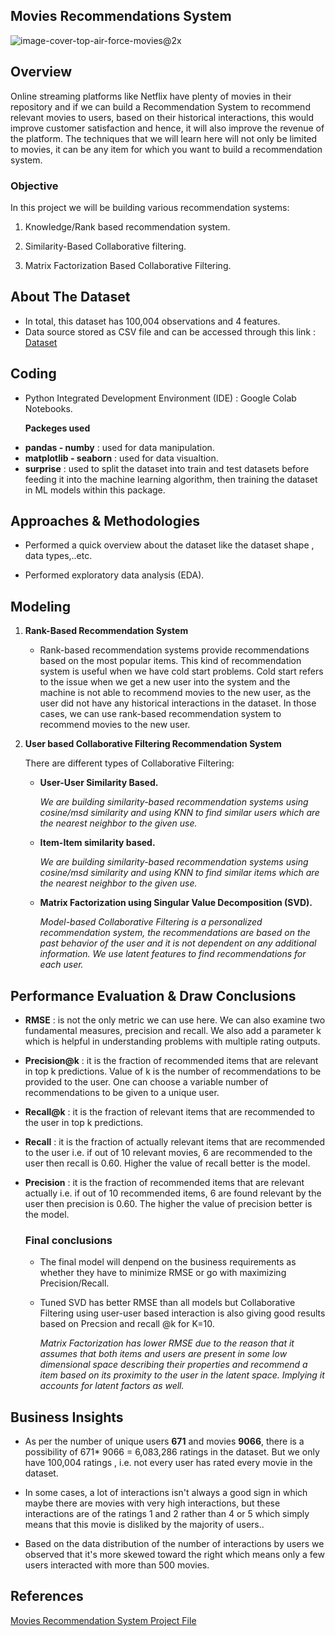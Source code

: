## Movies Recommendations System 

![image-cover-top-air-force-movies@2x](https://github.com/hayasalman/Movie-Recommendations-System/assets/71796909/776bd659-1d82-4f44-ba58-60eb48b94998)

## Overview

Online streaming platforms like Netflix have plenty of movies in their repository and if we can build a Recommendation System to recommend relevant 
movies to users, based on their historical interactions, this would improve customer satisfaction and hence, it will also improve the revenue of the 
platform. The techniques that we will learn here will not only be limited to movies, it can be any item for which you want to build a recommendation 
system.

### Objective

In this project we will be building various recommendation systems:
    
  1. Knowledge/Rank based recommendation system.
    
  2. Similarity-Based Collaborative filtering.
    
  3. Matrix Factorization Based Collaborative Filtering.
  
## About The Dataset

- In total, this dataset has 100,004 observations and 4 features.
- Data source stored as CSV file and can be accessed through this link : [Dataset](https://raw.githubusercontent.com/hayasalman/Movie-Recommendations-System/main/ratings.csv)

## Coding

-  Python Integrated Development Environment (IDE) : Google Colab Notebooks.

   **Packeges used**
   
  * **pandas - numby** : used for data manipulation.
  * **matplotlib - seaborn** : used for data visualtion.
  * **surprise** : used to split the dataset into train and test datasets before feeding it into the machine learning algorithm, then training the 
      dataset in ML models within this package.

## Approaches & Methodologies

- Performed a quick overview about the dataset like the dataset shape , data types,..etc.

- Performed exploratory data analysis (EDA).

## Modeling

1. **Rank-Based Recommendation System**
   
     - Rank-based recommendation systems provide recommendations based on the most popular items. This kind of recommendation system is useful when 
       we have cold start problems. Cold start refers to the issue when we get a new user into the system and the machine is not able to recommend 
       movies to the new user, as the user did not have any historical interactions in the dataset. In those cases, we can use rank-based 
       recommendation system to recommend movies to the new user.
       
2. **User based Collaborative Filtering Recommendation System**

    There are different types of Collaborative Filtering:

      - **User-User Similarity Based.**
  
        *We are building similarity-based recommendation systems using cosine/msd similarity and using KNN to find similar users which are the 
         nearest neighbor to the given use.*
        
      - **Item-Item similarity based.**

        *We are building similarity-based recommendation systems using cosine/msd similarity and using KNN to find similar items which are the 
         nearest neighbor to the given use.*
        
      - **Matrix Factorization using Singular Value Decomposition (SVD).**
        
           *Model-based Collaborative Filtering is a personalized recommendation system, the recommendations are based on the past behavior of the 
            user and it is not dependent on any additional information. We use latent features to find recommendations for each user.*

  ## Performance Evaluation & Draw Conclusions

  - **RMSE** : is not the only metric we can use here. We can also examine two fundamental measures, precision and recall. We also add a parameter k 
      which is helpful in understanding problems with multiple rating outputs.

- **Precision@k** : it is the fraction of recommended items that are relevant in top k predictions. Value of k is the number of recommendations to 
    be provided to the user. One can choose a variable number of recommendations to be given to a unique user.

- **Recall@k** : it is the fraction of relevant items that are recommended to the user in top k predictions.

- **Recall** : it is the fraction of actually relevant items that are recommended to the user i.e. if out of 10 relevant movies, 6 are recommended 
    to the user then recall is 0.60. Higher the value of recall better is the model. 

- **Precision** : it is the fraction of recommended items that are relevant actually i.e. if out of 10 recommended items, 6 are found relevant by 
    the user then precision is 0.60. The higher the value of precision better is the model.

  ### **Final conclusions**

  - The final model will denpend on the business requirements as whether they have to minimize RMSE or go with maximizing Precision/Recall.
    
  - Tuned SVD has better RMSE than all models but Collaborative Filtering using user-user based interaction is also giving good results based on 
    Precsion and recall @k for K=10.

    *Matrix Factorization has lower RMSE due to the reason that it assumes that both items and users are present in some low dimensional space 
     describing their properties and recommend a item based on its proximity to the user in the latent space. Implying it accounts for latent 
     factors as well.*

 ## Business Insights

 - As per the number of unique users **671** and movies **9066**, there is a possibility of 671* 9066 = 6,083,286 ratings in the dataset. But we 
   only have 100,004 ratings , i.e. not every user has rated every movie in the dataset.

- In some cases, a lot of interactions isn't always a good sign in which maybe there are movies with very high interactions, but these interactions 
  are of the ratings 1 and 2 rather than 4 or 5 which simply means that this movie is disliked by the majority of users..

- Based on the data distribution of the number of interactions by users we observed that it's more skewed toward the right which means only a few 
  users interacted with more than 500 movies.
  
 ## References

 [Movies Recommendation System Project File](https://github.com/hayasalman/Movie-Recommendations-System/blob/main/Movie_Recommendation_System%20_.ipynb)
 

